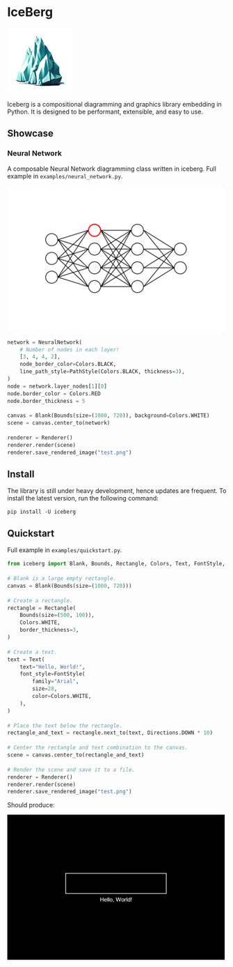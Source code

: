 # IceBerg

<img src="images/logo.png" width="150">

Iceberg is a compositional diagramming and graphics library embedding in Python. It is designed to be performant, extensible, and easy to use.

## Showcase

### Neural Network

A composable Neural Network diagramming class written in iceberg. Full example in `examples/neural_network.py`.

<img src="images/nn.png" width="500">

```python
network = NeuralNetwork(
    # Number of nodes in each layer!
    [3, 4, 4, 2],
    node_border_color=Colors.BLACK,
    line_path_style=PathStyle(Colors.BLACK, thickness=3),
)
node = network.layer_nodes[1][0]
node.border_color = Colors.RED
node.border_thickness = 5

canvas = Blank(Bounds(size=(1080, 720)), background=Colors.WHITE)
scene = canvas.center_to(network)

renderer = Renderer()
renderer.render(scene)
renderer.save_rendered_image("test.png")

```


## Install

The library is still under heavy development, hence updates are frequent. To install the latest version, run the following command:

```
pip install -U iceberg
```

## Quickstart

Full example in `examples/quickstart.py`.

```python
from iceberg import Blank, Bounds, Rectangle, Colors, Text, FontStyle, Directions, Renderer

# Blank is a large empty rectangle.
canvas = Blank(Bounds(size=(1080, 720)))

# Create a rectangle.
rectangle = Rectangle(
    Bounds(size=(500, 100)),
    Colors.WHITE,
    border_thickness=3,
)

# Create a text.
text = Text(
    text="Hello, World!",
    font_style=FontStyle(
        family="Arial",
        size=28,
        color=Colors.WHITE,
    ),
)

# Place the text below the rectangle.
rectangle_and_text = rectangle.next_to(text, Directions.DOWN * 10)

# Center the rectangle and text combination to the canvas.
scene = canvas.center_to(rectangle_and_text)

# Render the scene and save it to a file.
renderer = Renderer()
renderer.render(scene)
renderer.save_rendered_image("test.png")
```

Should produce:

<img src="images/quickstart.png" width="500">

